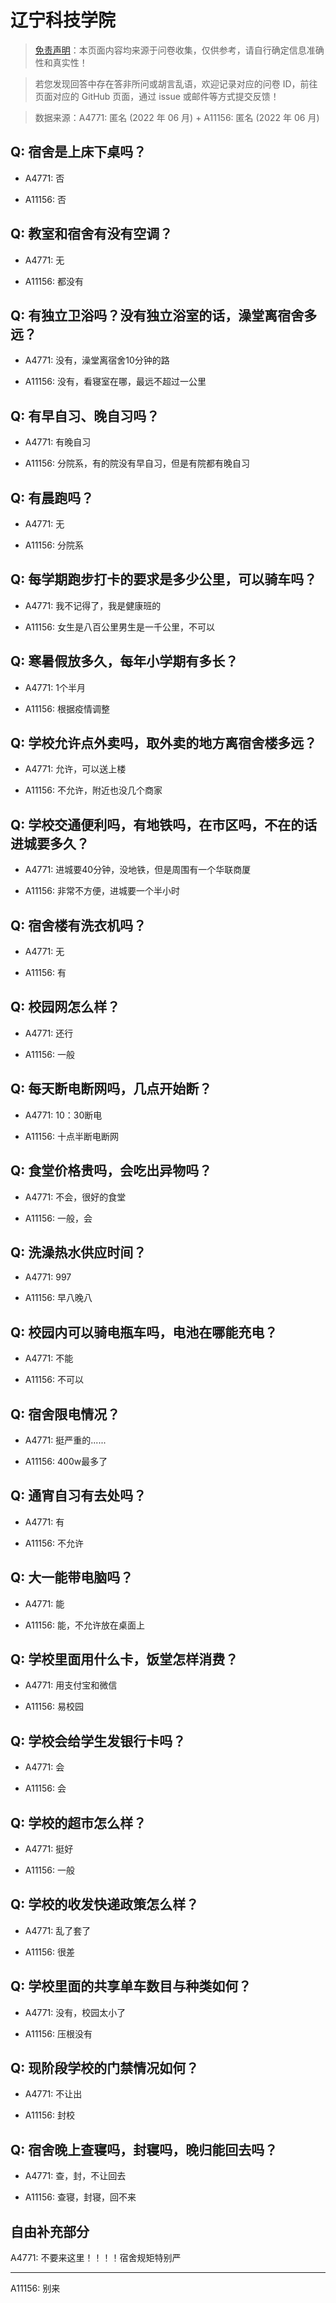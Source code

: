 # 辽宁科技学院

> [免责声明](https://colleges.chat/#_3)：本页面内容均来源于问卷收集，仅供参考，请自行确定信息准确性和真实性！

> 若您发现回答中存在答非所问或胡言乱语，欢迎记录对应的问卷 ID，前往页面对应的 GitHub 页面，通过 issue 或邮件等方式提交反馈！

> 数据来源：A4771: 匿名 (2022 年 06 月) + A11156: 匿名 (2022 年 06 月)

## Q: 宿舍是上床下桌吗？

- A4771: 否

- A11156: 否

## Q: 教室和宿舍有没有空调？

- A4771: 无

- A11156: 都没有

## Q: 有独立卫浴吗？没有独立浴室的话，澡堂离宿舍多远？

- A4771: 没有，澡堂离宿舍10分钟的路

- A11156: 没有，看寝室在哪，最远不超过一公里

## Q: 有早自习、晚自习吗？

- A4771: 有晚自习

- A11156: 分院系，有的院没有早自习，但是有院都有晚自习

## Q: 有晨跑吗？

- A4771: 无

- A11156: 分院系

## Q: 每学期跑步打卡的要求是多少公里，可以骑车吗？

- A4771: 我不记得了，我是健康班的

- A11156: 女生是八百公里男生是一千公里，不可以

## Q: 寒暑假放多久，每年小学期有多长？

- A4771: 1个半月

- A11156: 根据疫情调整

## Q: 学校允许点外卖吗，取外卖的地方离宿舍楼多远？

- A4771: 允许，可以送上楼

- A11156: 不允许，附近也没几个商家

## Q: 学校交通便利吗，有地铁吗，在市区吗，不在的话进城要多久？

- A4771: 进城要40分钟，没地铁，但是周围有一个华联商厦

- A11156: 非常不方便，进城要一个半小时

## Q: 宿舍楼有洗衣机吗？

- A4771: 无

- A11156: 有

## Q: 校园网怎么样？

- A4771: 还行

- A11156: 一般

## Q: 每天断电断网吗，几点开始断？

- A4771: 10：30断电

- A11156: 十点半断电断网

## Q: 食堂价格贵吗，会吃出异物吗？

- A4771: 不会，很好的食堂

- A11156: 一般，会

## Q: 洗澡热水供应时间？

- A4771: 997

- A11156: 早八晚八

## Q: 校园内可以骑电瓶车吗，电池在哪能充电？

- A4771: 不能

- A11156: 不可以

## Q: 宿舍限电情况？

- A4771: 挺严重的......

- A11156: 400w最多了

## Q: 通宵自习有去处吗？

- A4771: 有

- A11156: 不允许

## Q: 大一能带电脑吗？

- A4771: 能

- A11156: 能，不允许放在桌面上

## Q: 学校里面用什么卡，饭堂怎样消费？

- A4771: 用支付宝和微信

- A11156: 易校园

## Q: 学校会给学生发银行卡吗？

- A4771: 会

- A11156: 会

## Q: 学校的超市怎么样？

- A4771: 挺好

- A11156: 一般

## Q: 学校的收发快递政策怎么样？

- A4771: 乱了套了

- A11156: 很差

## Q: 学校里面的共享单车数目与种类如何？

- A4771: 没有，校园太小了

- A11156: 压根没有

## Q: 现阶段学校的门禁情况如何？

- A4771: 不让出

- A11156: 封校

## Q: 宿舍晚上查寝吗，封寝吗，晚归能回去吗？

- A4771: 查，封，不让回去

- A11156: 查寝，封寝，回不来

## 自由补充部分

A4771: 不要来这里！！！！宿舍规矩特别严

***

A11156: 别来